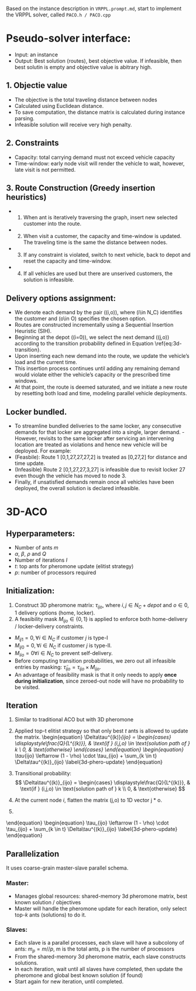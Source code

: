 Based on the instance description in `VRPPL.prompt.md`, start to implement the VRPPL solver, called `PACO.h / PACO.cpp`

# Pseudo-solver interface:
- Input: an instance
- Output: Best solution (routes), best objective value. If infeasible, then best solutin is empty and objective value is abitrary high.

## 1. Objectie value
- The objective is the total traveling distance between nodes
- Calculated using Euclidean distance.
- To save computation, the distance matrix is calculated during instance parsing.
- Infeasible solution will receive very high penalty.

## 2. Constraints
- Capacity: total carrying demand must not exceed vehicle capacity
- Time-window: early node visit will render the vehicle to wait, however, late visit is not permitted.

## 3. Route Construction (Greedy insertion heuristics)
- 1. When ant is iteratively traversing the graph, insert new selected customer into the route.
- 2. When visit a customer, the capacity and time-window is updated. The traveling time is the same the distance between nodes.
- 3. If any constraint is violated, switch to next vehicle, back to depot and reset the capacity and time-window.
- 4. If all vehicles are used but there are unserived customers, the solution is infeasible.

## Delivery options assignment:
- We denote each demand by the pair \((i,o)\), where \(i\in N_C\) identifies the customer and \(o\in O\) specifies the chosen option.
- Routes are constructed incrementally using a Sequential Insertion Heuristic (SIH).
 - Beginning at the depot (\(i=0\)), we select the next demand \((j,o)\) according to the transition probability defined in Equation \ref{eq:3d-transition}.
 - Upon inserting each new demand into the route, we update the vehicle’s load and the current time.
 - This insertion process continues until adding any remaining demand would violate either the vehicle’s capacity or the prescribed time windows. 
 - At that point, the route is deemed saturated, and we initiate a new route by resetting both load and time, modeling parallel vehicle deployments.

## Locker bundled.
- To streamline bundled deliveries to the same locker, any consecutive demands for that locker are aggregated into a single, larger demand. - However, revisits to the same locker after servicing an intervening location are treated as violations and hence new vehicle will be deployed. For example:
 - (Feasbile): Route 1 [0,1,27,27,27,2] is treated as [0,27,2] for distance and time update.
 - (Infeasible) Route 2 [0,1,27,27,3,27] is infeasible due to revisit locker 27 even though the vehicle has moved to node 3.
- Finally, if unsatisfied demands remain once all vehicles have been deployed, the overall solution is declared infeasible.

# 3D-ACO

## Hyperparameters:
- Number of ants $m$
- $\alpha$, $\beta$, $\rho$ and $Q$
- Number of iterations $I$
- $t$: top ants for pheromone update (elitist strategy)
- $p$: number of processors required

## Initialization:

1. Construct 3D pheromone matrix: $\tau_{ijo}$, where $i,j \in {N_C + depot}$ and $o \in {0,1}$ delivery options (home, locker).
2. A feasibility mask $M_{ijo} \in \{0, 1\}$ is applied to enforce both home-delivery / locker-delivery constraints.
 - $M_{ij1} = 0, \forall i \in N_C$ if customer $j$ is type-I
 - $M_{ij0} = 0, \forall i \in N_C$ if customer $j$ is type-II.
 - $M_{iio} = 0 \forall i \in N_C$ to prevent self-delivery.
 - Before computing transition probabilities, we zero out all infeasible entries by masking: $\tilde{\tau}_{ijo} = \tau_{ijo} \times M_{ijo}$.
  - An advantage of feasibility mask is that it only needs to apply **once during initialization**, since zeroed-out node will have no probability to be visited.

## Iteration
1. Similar to traditional ACO but with 3D pheromone
2. Applied top-t elitist strategy so that only best $t$ ants is allowed to update the matrix.
\begin{equation}
\Delta\tau^{(k)}_{ijo} =
\begin{cases}
\displaystyle\frac{Q}{L^{(k)}}, & \text{if } (i,j,o) \in \text{solution path of } k \\
0, & \text{otherwise}
\end{cases}
\end{equation}
\begin{equation}
\tau_{ijo} \leftarrow (1 - \rho) \cdot \tau_{ijo} + \sum_{k \in t} \Delta\tau^{(k)}_{ijo}
\label{3d-phero-update}
\end{equation}

3. Transitional probability:
$$
\Delta\tau^{(k)}_{ijo} =
\begin{cases}
\displaystyle\frac{Q}{L^{(k)}}, & \text{if } (i,j,o) \in \text{solution path of } k \\
0, & \text{otherwise}
$$

1. At the current node $i$, flatten the matrix (j,o) to 1D vector j * o.
2. 

\end{equation}
\begin{equation}
\tau_{ijo} \leftarrow (1 - \rho) \cdot \tau_{ijo} + \sum_{k \in t} \Delta\tau^{(k)}_{ijo}
\label{3d-phero-update}
\end{equation}

## Parallelization
It uses coarse-grain master-slave parallel schema.

### Master:
- Manages global resources: shared-memory 3d pheromone matrix, best known solution / objectives
- Master will handle the pheromone update for each iteration, only select top-$k$ ants (solutions) to do it.

### Slaves:
- Each slave is a parallel processes, each slave will have a subcolony of ants: $m_p = m // p$, m is the total ants, p is the number of processors 
- From the shared-memory 3d pheromone matrix, each slave constructs solutions.
- In each iteration, wait until all slaves have completed, then update the pheromone and global best known solution (if found)
- Start again for new iteration, until completed.